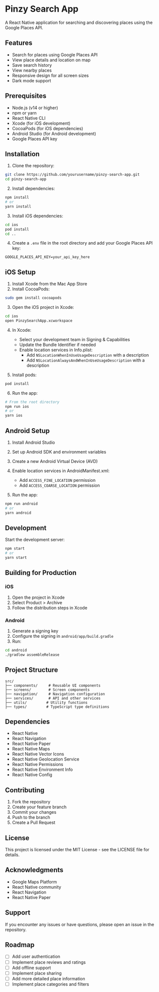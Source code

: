 # Pinzy Search App

A React Native application for searching and discovering places using the Google Places API.

## Features

- Search for places using Google Places API
- View place details and location on map
- Save search history
- View nearby places
- Responsive design for all screen sizes
- Dark mode support

## Prerequisites

- Node.js (v14 or higher)
- npm or yarn
- React Native CLI
- Xcode (for iOS development)
- CocoaPods (for iOS dependencies)
- Android Studio (for Android development)
- Google Places API key

## Installation

1. Clone the repository:

```bash
git clone https://github.com/yourusername/pinzy-search-app.git
cd pinzy-search-app
```

2. Install dependencies:

```bash
npm install
# or
yarn install
```

3. Install iOS dependencies:

```bash
cd ios
pod install
cd ..
```

4. Create a `.env` file in the root directory and add your Google Places API key:

```
GOOGLE_PLACES_API_KEY=your_api_key_here
```

## iOS Setup

1. Install Xcode from the Mac App Store
2. Install CocoaPods:

```bash
sudo gem install cocoapods
```

3. Open the iOS project in Xcode:

```bash
cd ios
open PinzySearchApp.xcworkspace
```

4. In Xcode:

   - Select your development team in Signing & Capabilities
   - Update the Bundle Identifier if needed
   - Enable location services in Info.plist:
     - Add `NSLocationWhenInUseUsageDescription` with a description
     - Add `NSLocationAlwaysAndWhenInUseUsageDescription` with a description

5. Install pods:

```bash
pod install
```

6. Run the app:

```bash
# From the root directory
npm run ios
# or
yarn ios
```

## Android Setup

1. Install Android Studio
2. Set up Android SDK and environment variables
3. Create a new Android Virtual Device (AVD)
4. Enable location services in AndroidManifest.xml:

   - Add `ACCESS_FINE_LOCATION` permission
   - Add `ACCESS_COARSE_LOCATION` permission

5. Run the app:

```bash
npm run android
# or
yarn android
```

## Development

Start the development server:

```bash
npm start
# or
yarn start
```

## Building for Production

### iOS

1. Open the project in Xcode
2. Select Product > Archive
3. Follow the distribution steps in Xcode

### Android

1. Generate a signing key
2. Configure the signing in `android/app/build.gradle`
3. Run:

```bash
cd android
./gradlew assembleRelease
```

## Project Structure

```
src/
├── components/     # Reusable UI components
├── screens/        # Screen components
├── navigation/     # Navigation configuration
├── services/       # API and other services
├── utils/         # Utility functions
├── types/         # TypeScript type definitions
```

## Dependencies

- React Native
- React Navigation
- React Native Paper
- React Native Maps
- React Native Vector Icons
- React Native Geolocation Service
- React Native Permissions
- React Native Environment Info
- React Native Config

## Contributing

1. Fork the repository
2. Create your feature branch
3. Commit your changes
4. Push to the branch
5. Create a Pull Request

## License

This project is licensed under the MIT License - see the LICENSE file for details.

## Acknowledgments

- Google Maps Platform
- React Native community
- React Navigation
- React Native Paper

## Support

If you encounter any issues or have questions, please open an issue in the repository.

## Roadmap

- [ ] Add user authentication
- [ ] Implement place reviews and ratings
- [ ] Add offline support
- [ ] Implement place sharing
- [ ] Add more detailed place information
- [ ] Implement place categories and filters
